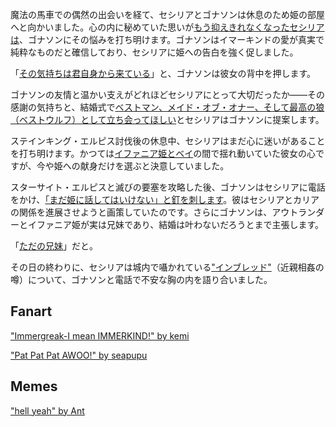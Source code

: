 <!-- title: 娼婦よりも狼を -->
<!-- relationship: The Wolf Pack -->

魔法の馬車での偶然の出会いを経て、セシリアとゴナソンは休息のため姫の部屋へと向かいました。心の内に秘めていた思いが[もう抑えきれなくなったセシリアは](https://www.youtube.com/live/Icdii90_vSA?t=4770s)、ゴナソンにその悩みを打ち明けます。ゴナソンはイマーキンドの愛が真実で純粋なものだと確信しており、セシリアに姫への告白を強く促しました。

「[その気持ちは君自身から来ている](#embed:https://www.youtube.com/live/Icdii90_vSA?t=4843s)」と、ゴナソンは彼女の背中を押します。

ゴナソンの友情と温かい支えがどれほどセシリアにとって大切だったか――その感謝の気持ちと、結婚式で[ベストマン、メイド・オブ・オナー、そして最高の狼（ベストウルフ）として立ち会ってほしい](https://www.youtube.com/watch?v=Icdii90_vSA&t=5938s)とセシリアはゴナソンに提案します。

ステインキング・エルピス討伐後の休息中、セシリアはまだ心に迷いがあることを打ち明けます。かつては[イファニア姫とベイ](https://www.youtube.com/watch?v=Icdii90_vSA&t=14096s)の間で揺れ動いていた彼女の心ですが、今や姫への献身だけを選ぶと決意していました。

スターサイト・エルピスと滅びの要塞を攻略した後、ゴナソンはセシリアに電話をかけ、[「まだ姫に話してはいけない」と釘を刺します](https://www.youtube.com/live/Icdii90_vSA?t=17674s)。彼はセシリアとカリアの関係を進展させようと画策していたのです。さらにゴナソンは、アウトランダーとイファニア姫が実は兄妹であり、結婚は叶わないだろうとまで主張します。

「[ただの兄妹](#embed:https://www.youtube.com/watch?v=Icdii90_vSA&t=18700s)」だと。

その日の終わりに、セシリアは城内で囁かれている["インブレッド"](https://www.youtube.com/watch?v=Icdii90_vSA?t=22533s)（近親相姦の噂）について、ゴナソンと電話で不安な胸の内を語り合いました。

## Fanart

["Immergreak-I mean IMMERKIND!" by kemi](https://x.com/Kemi_palitogay/status/1920602120526364860)

["Pat Pat Pat AWOO!" by seapupu](https://x.com/seapupu290495/status/1919764225557197309)

## Memes

["hell yeah" by Ant](https://x.com/Antzk_3/status/1919608185536532533)